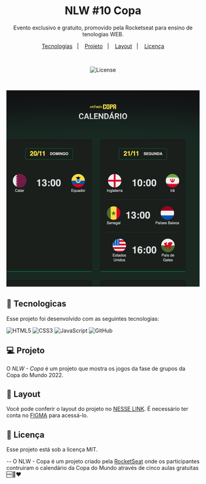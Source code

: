 <h1 align="center"> NLW #10 Copa </h1>
<p align="center">
Evento exclusivo e gratuito, promovido pela Rocketseat para ensino de tenologias WEB.
</p>
<p align="center">
    <a href="#-tecnologias">Tecnologias</a>&nbsp;&nbsp;&nbsp;|&nbsp;&nbsp;&nbsp;
    <a href="#-projeto">Projeto</a>&nbsp;&nbsp;&nbsp;|&nbsp;&nbsp;&nbsp; 
    <a href="#-layout">Layout</a>&nbsp;&nbsp;&nbsp;|&nbsp;&nbsp;&nbsp;
    <a href="#memo-licenca">Licença</a>
</p>
</br>
<p align="center">
    <img alt="License" src="https://img.shields.lo/static/v1?label=license&message-MIT&color=49AA26&labelColor=000000">
</p>
</br>
<p allign="center">
    <img alt="calendário da copa" src="./github/capa.png">
</p>

## 🚀 Tecnologicas
Esse projeto foi desenvolvido com as seguintes tecnologias:
<p>
    <img src="https://img.shields.io/badge/HTML5-E34F26?style=for-the-badge&logo=html5&logoColor=white" alt="HTML5">
    <img src="https://img.shields.io/badge/CSS3-1572B6?style=for-the-badge&logo=css3&logoColor=white" alt="CSS3">
    <img src="https://img.shields.io/badge/JavaScript-F7DF1E?style=for-the-badge&logo=javascript&logoColor=black" alt="JavaScript">
    <img src="https://img.shields.io/badge/GitHub-100000?style=for-the-badge&logo=github&logoColor=white" alt="GitHub">
</p>

## 💻 Projeto
O *NLW - Copa* é um projeto que mostra os jogos da fase de grupos da Copa do Mundo 2022.

## 🔖 Layout
Você pode conferir o layout do projeto no [NESSE LINK](https://www.figma.com/community/file/1169028052212317700). É necessário ter conta no [FIGMA](https://www.figma.com/) para acessá-lo.

## :memo: Licença
Esse projeto está sob a licença MIT.

--
O NLW - Copa é um projeto criado pela [RocketSeat](http://rocketseat.com.br) onde os participantes contruiram o calendário da Copa do Mundo através de cinco aulas gratuitas 🆓🚀❤️


